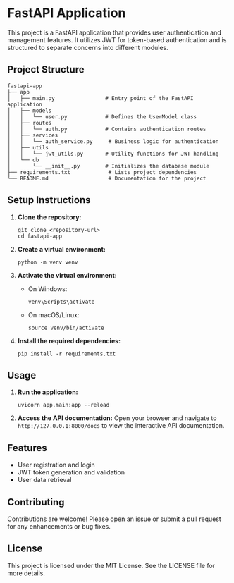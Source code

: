 # FastAPI Application

This project is a FastAPI application that provides user authentication and management features. It utilizes JWT for token-based authentication and is structured to separate concerns into different modules.

## Project Structure

```
fastapi-app
├── app
│   ├── main.py                # Entry point of the FastAPI application
│   ├── models
│   │   └── user.py            # Defines the UserModel class
│   ├── routes
│   │   └── auth.py            # Contains authentication routes
│   ├── services
│   │   └── auth_service.py     # Business logic for authentication
│   ├── utils
│   │   └── jwt_utils.py       # Utility functions for JWT handling
│   └── db
│       └── __init__.py        # Initializes the database module
├── requirements.txt            # Lists project dependencies
└── README.md                   # Documentation for the project
```

## Setup Instructions

1. **Clone the repository:**
   ```
   git clone <repository-url>
   cd fastapi-app
   ```

2. **Create a virtual environment:**
   ```
   python -m venv venv
   ```

3. **Activate the virtual environment:**
   - On Windows:
     ```
     venv\Scripts\activate
     ```
   - On macOS/Linux:
     ```
     source venv/bin/activate
     ```

4. **Install the required dependencies:**
   ```
   pip install -r requirements.txt
   ```

## Usage

1. **Run the application:**
   ```
   uvicorn app.main:app --reload
   ```

2. **Access the API documentation:**
   Open your browser and navigate to `http://127.0.0.1:8000/docs` to view the interactive API documentation.

## Features

- User registration and login
- JWT token generation and validation
- User data retrieval

## Contributing

Contributions are welcome! Please open an issue or submit a pull request for any enhancements or bug fixes.

## License

This project is licensed under the MIT License. See the LICENSE file for more details.